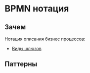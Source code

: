 # BPMN нотация

## Зачем

Нотация описания бизнес процессов:

- [Виды шлюзов](https://bpmn2.ru/blog/vse-shluzi-v-bpmn-s-primerami/)

## Паттерны
